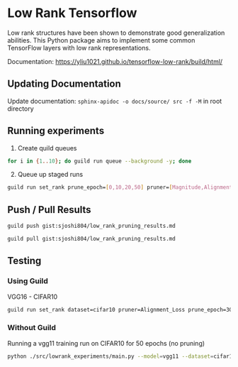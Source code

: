 # Low Rank Tensorflow

Low rank structures have been shown to demonstrate good
generalization abilities. This Python package aims to
implement some common TensorFlow layers with low rank
representations.

Documentation: https://yliu1021.github.io/tensorflow-low-rank/build/html/

## Updating Documentation

Update documentation: ```sphinx-apidoc -o docs/source/ src -f -M``` in root directory

## Running experiments
1. Create quild queues
```bash
for i in {1..10}; do guild run queue --background -y; done
```
2. Queue up staged runs
```bash
guild run set_rank prune_epoch=[0,10,20,50] pruner=[Magnitude,Alignment,WeightMagnitude,SNIP] pruning_scope=[local,global] sparsity=[0.75,0.9,0.95,0.98] total_epochs=128 lr=[0.01,0.05] l2=[0.0005,0.00005] model=vgg19 --stage-trials --tag="vgg19_2"
```

## Push / Pull Results

```bash
guild push gist:sjoshi804/low_rank_pruning_results.md
```

```bash
guild pull gist:sjoshi804/low_rank_pruning_results.md
```

## Testing

### Using Guild

VGG16 - CIFAR10

```bash 
guild run set_rank dataset=cifar10 pruner=Alignment_Loss prune_epoch=300 total_epochs=301 batch_size=256 sparsity=0.95 pruning_scope=global lr=0.05 model=vgg16 lr_scheduler_step_size=60 gpu=0
```

### Without Guild 
Running a vgg11 training run on CIFAR10 for 50 epochs (no pruning)
```bash
python ./src/lowrank_experiments/main.py --model=vgg11 --dataset=cifar10 --preprune_epochs=5 --postprune_epochs=10 --lr_drop=4 --lr=0.05 --momentum=0.9 --weight_decay=5e-4 --batch_size=256 --device=cuda:0
```

